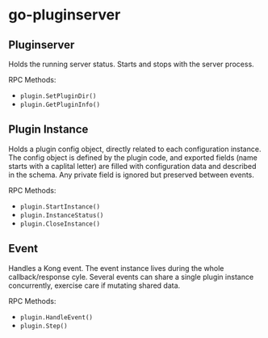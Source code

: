 go-pluginserver
===

Pluginserver
--

Holds the running server status.  Starts and stops with the server process.

RPC Methods:

 - `plugin.SetPluginDir()`
 - `plugin.GetPluginInfo()`

Plugin Instance
--

Holds a plugin config object, directly related to each configuration instance.  The config object
is defined by the plugin code, and exported fields (name starts with a caplital letter) are filled
with configuration data and described in the schema.  Any private field is ignored but preserved
between events.

RPC Methods:

 - `plugin.StartInstance()`
 - `plugin.InstanceStatus()`
 - `plugin.CloseInstance()`

Event
--

Handles a Kong event.  The event instance lives during the whole callback/response cyle.
Several events can share a single plugin instance concurrently, exercise care if mutating
shared data.

RPC Methods:

 - `plugin.HandleEvent()`
 - `plugin.Step()`
